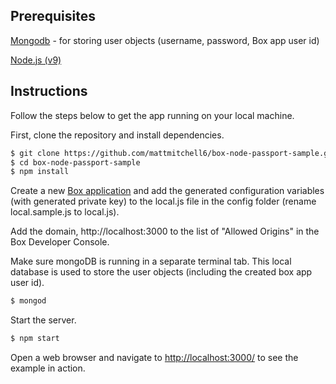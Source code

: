 ## Prerequisites
[Mongodb](https://treehouse.github.io/installation-guides/mac/mongo-mac.html) - for storing user objects (username, password, Box app user id)

[Node.js (v9)](https://nodejs.org/en/)

## Instructions

Follow the steps below to get the app running on your local machine.

First, clone the repository and install dependencies.
```bash
$ git clone https://github.com/mattmitchell6/box-node-passport-sample.git
$ cd box-node-passport-sample
$ npm install
```

Create a new [Box application](https://developer.box.com/docs/configuring-service-accounts) and add the generated configuration variables (with generated private key) to the local.js file in the config folder (rename local.sample.js to local.js).

Add the domain, http://localhost:3000 to the list of "Allowed Origins" in the Box Developer Console.

Make sure mongoDB is running in a separate terminal tab. This local database is used to store the user objects (including the created box app user id).

```bash
$ mongod
```

Start the server.

```bash
$ npm start
```

Open a web browser and navigate to [http://localhost:3000/](http://127.0.0.1:3000/)
to see the example in action.
